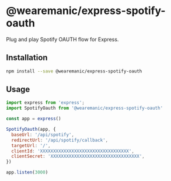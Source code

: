 # @wearemanic/express-spotify-oauth

 Plug and play Spotify OAUTH flow for Express.

## Installation

```zsh
npm install --save @wearemanic/express-spotify-oauth
```

## Usage

```javascript
import express from 'express';
import SpotifyOauth from '@wearemanic/express-spotify-oauth'

const app = express()

SpotifyOauth(app, {
  baseUrl: '/api/spotify',
  redirectUrl: '/api/spotify/callback',
  targetUrl: '/',
  clientId: 'XXXXXXXXXXXXXXXXXXXXXXXXXXXXXXXXXX',
  clientSecret: 'XXXXXXXXXXXXXXXXXXXXXXXXXXXXXXXXXX',
})

app.listen(3000)
```
